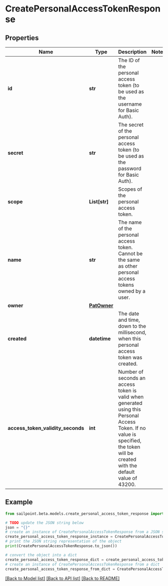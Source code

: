 # CreatePersonalAccessTokenResponse


## Properties

Name | Type | Description | Notes
------------ | ------------- | ------------- | -------------
**id** | **str** | The ID of the personal access token (to be used as the username for Basic Auth). | 
**secret** | **str** | The secret of the personal access token (to be used as the password for Basic Auth). | 
**scope** | **List[str]** | Scopes of the personal  access token. | 
**name** | **str** | The name of the personal access token. Cannot be the same as other personal access tokens owned by a user. | 
**owner** | [**PatOwner**](PatOwner.md) |  | 
**created** | **datetime** | The date and time, down to the millisecond, when this personal access token was created. | 
**access_token_validity_seconds** | **int** | Number of seconds an access token is valid when generated using this Personal Access Token. If no value is specified, the token will be created with the default value of 43200. | 

## Example

```python
from sailpoint.beta.models.create_personal_access_token_response import CreatePersonalAccessTokenResponse

# TODO update the JSON string below
json = "{}"
# create an instance of CreatePersonalAccessTokenResponse from a JSON string
create_personal_access_token_response_instance = CreatePersonalAccessTokenResponse.from_json(json)
# print the JSON string representation of the object
print(CreatePersonalAccessTokenResponse.to_json())

# convert the object into a dict
create_personal_access_token_response_dict = create_personal_access_token_response_instance.to_dict()
# create an instance of CreatePersonalAccessTokenResponse from a dict
create_personal_access_token_response_from_dict = CreatePersonalAccessTokenResponse.from_dict(create_personal_access_token_response_dict)
```
[[Back to Model list]](../README.md#documentation-for-models) [[Back to API list]](../README.md#documentation-for-api-endpoints) [[Back to README]](../README.md)


